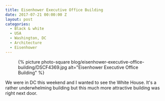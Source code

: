 ```yaml
---
title: Eisenhower Executive Office Building
date: 2017-07-21 00:00:00 Z
layout: post
categories:
  - Black & white
  - USA
  - Washington, DC
  - Architecture
  - Eisenhower
---
```


<figure class="photo-square">
  {% picture photo-square blog/eisenhower-executive-office-building/DSCF4369.jpg alt="Eisenhower Executive Office Building" %}
</figure>

We were in DC this weekend and I wanted to see the White House. It's a rather
underwhelming building but this much more attractive building was right next
door.
